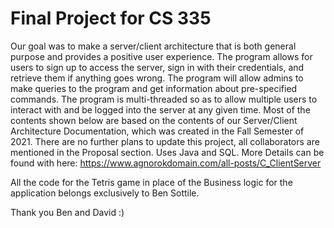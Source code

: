 # Final Project for CS 335 
Our goal was to make a server/client architecture that is both general purpose and provides a positive user experience. The program allows for users to sign up to access the server, sign in with their credentials, and retrieve them if anything goes wrong. The program will allow admins to make queries to the program and get information about pre-specified commands. The program is multi-threaded so as to allow multiple users to interact with and be logged into the server at any given time. Most of the contents shown below are based on the contents of our Server/Client Architecture Documentation, which was created in the Fall Semester of 2021. There are no further plans to update this project, all collaborators are mentioned in the Proposal section. Uses Java and SQL. More Details can be found with here: https://www.agnorokdomain.com/all-posts/C_ClientServer

All the code for the Tetris game in place of the Business logic for the application belongs exclusively to Ben Sottile.

Thank you Ben and David :)
